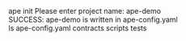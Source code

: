 <div id="termynal" data-termynal>
    <span data-ty="input"><span class="file-path"></span>ape init</span>
    <span data-ty>Please enter project name: ape-demo</span>
    <br>
    <span data-ty>SUCCESS: ape-demo is written in ape-config.yaml</span>
    <br>
    <span data-ty="input"><span class="file-path"></span>ls</span>
    <span data-ty>ape-config.yaml  contracts  scripts  tests</span>
</div>
